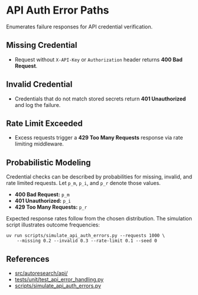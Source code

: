 # API Auth Error Paths

Enumerates failure responses for API credential verification.

## Missing Credential

- Request without `X-API-Key` or `Authorization` header returns **400 Bad
  Request**.

## Invalid Credential

- Credentials that do not match stored secrets return **401 Unauthorized** and
  log the failure.

## Rate Limit Exceeded

- Excess requests trigger a **429 Too Many Requests** response via rate limiting
  middleware.

## Probabilistic Modeling

Credential checks can be described by probabilities for missing, invalid, and
rate limited requests. Let `p_m`, `p_i`, and `p_r` denote those values.

- **400 Bad Request:** `p_m`
- **401 Unauthorized:** `p_i`
- **429 Too Many Requests:** `p_r`

Expected response rates follow from the chosen distribution. The simulation
script illustrates outcome frequencies:

```
uv run scripts/simulate_api_auth_errors.py --requests 1000 \
    --missing 0.2 --invalid 0.3 --rate-limit 0.1 --seed 0
```

## References

- [src/autoresearch/api/](../../src/autoresearch/api/)
- [tests/unit/test_api_error_handling.py][test-auth]
- [scripts/simulate_api_auth_errors.py][sim-script]

[test-auth]: ../../tests/unit/test_api_error_handling.py
[sim-script]: ../../scripts/simulate_api_auth_errors.py

